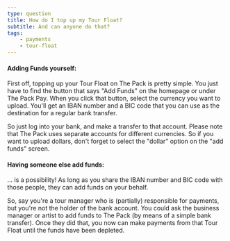 ```yaml
---
type: question
title: How do I top up my Tour Float?
subtitle: And can anyone do that?
tags:
    - payments
    - tour-float
---
```


#### Adding Funds yourself:
First off, topping up your Tour Float on The Pack is pretty simple.
You just have to find the button that says "Add Funds" on the homepage or under The Pack Pay.
When you click that button, select the currency you want to upload. 
You'll get an IBAN number and a BIC code that you can use as the destination for a regular bank transfer.

So just log into your bank, and make a transfer to that account. 
Please note that The Pack uses separate accounts for different currencies. So if you want to upload dollars, don't forget to select the "dollar" option on the "add funds" screen. 

#### Having someone else add funds:
... is a possibility!
As long as you share the IBAN number and BIC code with those people, they can add funds on your behalf.

So, say you're a tour manager who is (partially) responsible for payments, but you're not the holder of the bank account.
You could ask the business manager or artist to add funds to The Pack (by means of a simple bank transfer). Once they did that, you now can make payments from that Tour Float until the funds have been depleted.

